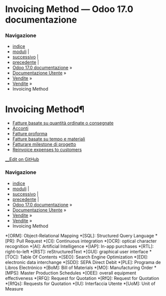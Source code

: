 # Invoicing Method — Odoo 17.0 documentazione

### Navigazione

  * [indice](../../../genindex.html "Indice generale")
  * [moduli](../../../py-modindex.html "Indice del modulo Python") |
  * [successivo](invoicing/invoicing_policy.html "Fatture basate su quantità ordinate o consegnate") |
  * [precedente](send_quotations/pdf_quote_builder.html "Creazione preventivi in PDF") |
  * [Odoo 17.0 documentazione](../../../index-2.html) »
  * [Documentazione Utente](../../../applications.html) »
  * [Vendite](../../sales.html) »
  * [Vendite](../sales.html) »
  * Invoicing Method



# Invoicing Method¶

  * [Fatture basate su quantità ordinate o consegnate](invoicing/invoicing_policy.html)
  * [Acconti](invoicing/down_payment.html)
  * [Fatture proforma](invoicing/proforma.html)
  * [Fatture basate su tempo e materiali](invoicing/time_materials.html)
  * [Fatturare milestone di progetto](invoicing/milestone.html)
  * [Reinvoice expenses to customers](invoicing/expense.html)



[ __Edit on GitHub](https://github.com/odoo/documentation/edit/17.0/content/applications/sales/sales/invoicing.rst)

### Navigazione

  * [indice](../../../genindex.html "Indice generale")
  * [moduli](../../../py-modindex.html "Indice del modulo Python") |
  * [successivo](invoicing/invoicing_policy.html "Fatture basate su quantità ordinate o consegnate") |
  * [precedente](send_quotations/pdf_quote_builder.html "Creazione preventivi in PDF") |
  * [Odoo 17.0 documentazione](../../../index-2.html) »
  * [Documentazione Utente](../../../applications.html) »
  * [Vendite](../../sales.html) »
  * [Vendite](../sales.html) »
  * Invoicing Method


  *[ORM]: Object-Relational Mapping
  *[SQL]: Structured Query Language
  *[PR]: Pull Request
  *[CI]: Continuous integration
  *[OCR]: optical character recognition
  *[AI]: Artificial Intelligence
  *[IAP]: In-app purchases
  *[RTL]: right-to-left
  *[RST]: reStructuredText
  *[GUI]: graphical user interface
  *[TOC]: Table Of Contents
  *[SEO]: Search Engine Optimization
  *[EDI]: electronic data interchange
  *[SDD]: SEPA Direct Debit
  *[PLE]: Programa de Libros Electrónico
  *[BoM]: Bill of Materials
  *[MO]: Manufacturing Order
  *[MPS]: Master Production Schedules
  *[OEE]: overall equipment effectiveness
  *[RFQ]: Request for Quotation
  *[RfQ]: Request for Quotation
  *[RfQs]: Requests for Quotation
  *[IU]: Interfaccia Utente
  *[UoM]: Unit of Measure
